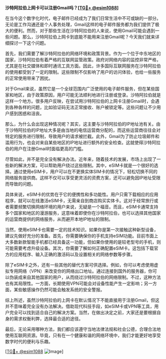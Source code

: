 **沙特阿拉伯上网卡可以注册Gmail吗？[[TG💪+ @esim1088](https://t.me/s/esim1088)]**

在当今这个数字化时代，电子邮件已经成为了我们日常生活中不可或缺的一部分。无论是工作沟通还是个人事务处理，Gmail这样的电子邮件服务都为我们提供了极大的便利。然而，对于那些生活在沙特阿拉伯的人来说，使用Gmail可能会遇到一些问题。那么，沙特阿拉伯上网卡到底能不能用来注册Gmail呢？今天我们就来详细探讨一下这个问题。

首先，我们需要了解沙特阿拉伯的网络环境和政策背景。作为一个位于中东地区的国家，沙特阿拉伯有着严格的互联网监管政策。政府对网络内容的监控非常严格，尤其是在社交媒体和即时通讯工具方面。因此，许多国际互联网服务在沙特阿拉伯的使用都受到了一定的限制。这些限制不仅影响了用户的访问体验，也给一些服务的正常使用带来了困扰。

对于Gmail来说，虽然它是一个全球范围内广泛使用的电子邮件服务，但在某些国家和地区，由于政策原因，用户可能无法顺利地进行注册或登录。沙特阿拉伯就是这样一个地方。很多用户反映，在尝试用沙特阿拉伯的上网卡注册Gmail时，会遇到各种各样的问题，比如验证码无法正常接收、账户被锁定等。这些问题让不少用户感到困惑和沮丧。

那么，为什么会出现这种情况呢？其实，这主要与沙特阿拉伯的IP地址池有关。由于沙特阿拉伯的IP地址大多是由当地的电信运营商分配的，而这些运营商往往会对特定的服务进行限制，导致用户的请求被拦截。此外，Gmail为了防止垃圾邮件和滥用行为，也会对来自某些地区的IP地址进行额外的安全检查。这就使得沙特阿拉伯的用户在注册Gmail时面临更高的门槛。

尽管如此，并不是完全没有解决办法。近年来，随着技术的发展，市场上出现了一些新的解决方案，可以帮助用户绕过这些限制。其中，eSIM卡就是一个很好的选择。通过使用eSIM卡，用户可以在不更换实体SIM卡的情况下，轻松切换不同的网络服务提供商。这样不仅可以享受更灵活的资费方案，还可以避免因IP地址受限而导致的问题。

具体来说，eSIM卡的优势在于它的便携性和多功能性。用户只需下载相应的应用程序，就可以在线激活eSIM卡，无需亲自到商店购买实体卡。这对于经常旅行或者需要频繁切换网络环境的用户来说，无疑是一个福音。而且，eSIM卡通常支持多个国家和地区的漫游服务，这意味着即使你在沙特阿拉伯，也可以选择其他国家的运营商提供的网络服务，从而避开本地IP地址的限制。

当然，使用eSIM卡也需要一定的技术知识。如果你是第一次接触这种新型设备，建议先做好充分的准备。首先，你需要确保你的手机支持eSIM功能。目前市面上大多数新款智能手机都已经具备这一功能，但如果你使用的是较老型号的手机，则可能需要考虑升级设备。其次，你需要了解如何正确配置eSIM卡。这包括下载官方的应用程序、输入正确的激活码以及设置相关的网络参数等步骤。

除了eSIM卡之外，还有一些其他的替代方案可供选择。例如，你可以考虑使用虚拟专用网络（VPN）来改变你的网络出口地址。通过连接到国外的服务器，你可以伪装成来自其他国家的用户，从而绕过沙特阿拉伯的网络限制。不过，这种方法也有其局限性。一方面，长期使用VPN可能会对设备性能产生一定影响；另一方面，某些敏感操作仍然可能会触发系统的安全警报。

综上所述，虽然沙特阿拉伯的上网卡在默认情况下不能直接用于注册Gmail，但这并不意味着完全没有办法解决。借助现代科技手段，如eSIM卡或VPN等工具，用户完全可以找到适合自己的解决方案。当然，在做出决定之前，大家还是要根据自身的需求权衡利弊，选择最合适的途径。

最后，无论采用哪种方法，我们都应该遵守当地法律法规和社会公德，合理合法地使用互联网资源。毕竟，只有在一个健康和谐的网络环境中，我们才能更好地享受数字时代的便利与乐趣。

[[TG💪+ @esim1088](https://t.me/s/esim1088) ![Image](https://i.postimg.cc/4NQfJmqS/Snipaste-2025-05-13-00-14-12.png)]